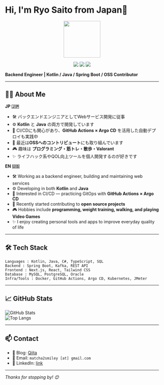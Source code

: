 # Hi, I'm Ryo Saito from Japan👋

<p align="center">
  <img src="https://github.com/matcha2smiley.png" width="120" />
</p>

<p align="center">
  <img src="https://img.shields.io/badge/Kotlin-7F52FF?logo=kotlin&logoColor=white" />
  <img src="https://img.shields.io/badge/Java-007396?logo=java&logoColor=white" />
  <img src="https://img.shields.io/badge/SpringBoot-6DB33F?logo=springboot&logoColor=white" />
</p>

**Backend Engineer | Kotlin / Java / Spring Boot / OSS Contributor**

---

## 🧑‍💻 About Me

**JP 🇯🇵**  
- 🛠 バックエンドエンジニアとしてWebサービス開発に従事  
- ⚙️ **Kotlin** と **Java** の両方で開発しています  
- 🧪 CI/CDにも関心があり、**GitHub Actions × Argo CD** を活用した自動デプロイも実践中  
- 🌱 最近は**OSSへのコントリビュート**にも取り組んでいます  
- 🎮 趣味は **プログラミング・筋トレ・散歩・Valorant**  
- ✨ ライフハック系やQOL向上ツールを個人開発するのが好きです  

**EN 🇺🇸**  
- 🛠 Working as a backend engineer, building and maintaining web services  
- ⚙️ Developing in both **Kotlin** and **Java**  
- 🧪 Interested in CI/CD — practicing GitOps with **GitHub Actions × Argo CD**  
- 🌱 Recently started contributing to **open source projects**  
- 🎮 Hobbies include **programming, weight training, walking, and playing Video Games**  
- ✨ I enjoy creating personal tools and apps to improve everyday quality of life

---

## 🛠 Tech Stack

```
Languages : Kotlin, Java, C#, TypeScript, SQL
Backend : Spring Boot, Kafka, REST API
Frontend : Next.js, React, Tailwind CSS
Database : MySQL, PostgreSQL, Oracle
Infra/Tools : Docker, GitHub Actions, Argo CD, Kubernetes, JMeter
```


---

## 📈 GitHub Stats

![GitHub Stats](https://github-readme-stats.vercel.app/api?username=matcha2smiley&show_icons=true&theme=tokyonight)  
![Top Langs](https://github-readme-stats.vercel.app/api/top-langs/?username=matcha2smiley&layout=compact&theme=tokyonight)

---

## 📫 Contact

- 📝 Blog: [Qiita](https://qiita.com/greentea2smiley)  
- 📮 Email: `matcha2smiley [at] gmail.com`  
- 💼 LinkedIn: [link](https://www.linkedin.com/in/%E4%BA%AE-%E9%BD%8B%E8%97%A4-907378253)

---

_Thanks for stopping by! 😊_
